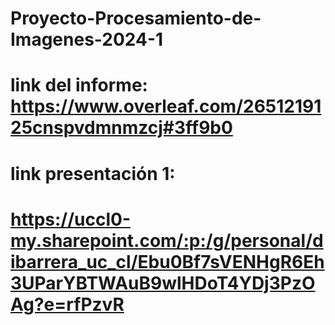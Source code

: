 # Proyecto-Procesamiento-de-Imagenes-2024-1
# link del informe: https://www.overleaf.com/2651219125cnspvdmnmzcj#3ff9b0
# link presentación 1:
# https://uccl0-my.sharepoint.com/:p:/g/personal/dibarrera_uc_cl/Ebu0Bf7sVENHgR6Eh3UParYBTWAuB9wlHDoT4YDj3PzOAg?e=rfPzvR
